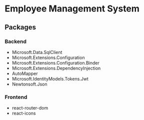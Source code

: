 # Employee Management System

## Packages
### Backend
* Microsoft.Data.SqlClient
* Microsoft.Extensions.Configuration
* Microsoft.Extensions.Configuration.Binder
* Microsoft.Extensions.DependencyInjection
* AutoMapper
* Microsoft.IdentityModels.Tokens.Jwt
* Newtonsoft.Json

### Frontend
* react-router-dom
* react-icons